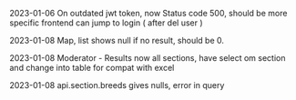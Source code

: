 2023-01-06
    On outdated jwt token, now Status code 500, should be more specific frontend can jump to login ( after del user )


2023-01-08
    Map, list shows null if no result, should be 0.

2023-01-08
    Moderator - Results now all sections, have select om section and change into table for compat with excel

2023-01-08 
    api.section.breeds gives nulls, error in query